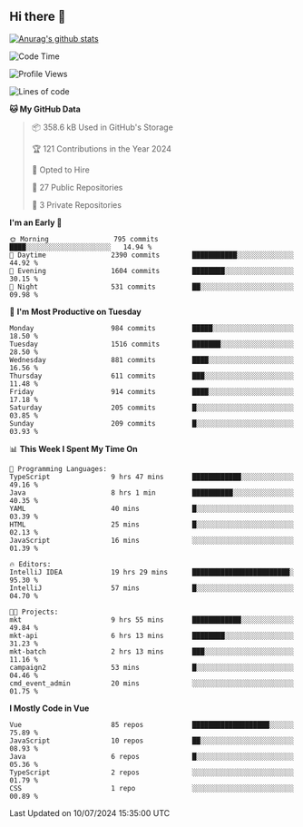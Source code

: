 ## Hi there 👋

[![Anurag's github stats](https://github-readme-stats.vercel.app/api?username=Songwonseok)](https://github.com/anuraghazra/github-readme-stats)



<!--START_SECTION:waka-->
![Code Time](http://img.shields.io/badge/Code%20Time-2%2C910%20hrs%2049%20mins-blue)

![Profile Views](http://img.shields.io/badge/Profile%20Views-0-blue)

![Lines of code](https://img.shields.io/badge/From%20Hello%20World%20I%27ve%20Written-34.8%20million%20lines%20of%20code-blue)

**🐱 My GitHub Data** 

> 📦 358.6 kB Used in GitHub's Storage 
 > 
> 🏆 121 Contributions in the Year 2024
 > 
> 💼 Opted to Hire
 > 
> 📜 27 Public Repositories 
 > 
> 🔑 3 Private Repositories 
 > 
**I'm an Early 🐤** 

```text
🌞 Morning                795 commits         ████░░░░░░░░░░░░░░░░░░░░░   14.94 % 
🌆 Daytime                2390 commits        ███████████░░░░░░░░░░░░░░   44.92 % 
🌃 Evening                1604 commits        ████████░░░░░░░░░░░░░░░░░   30.15 % 
🌙 Night                  531 commits         ██░░░░░░░░░░░░░░░░░░░░░░░   09.98 % 
```
📅 **I'm Most Productive on Tuesday** 

```text
Monday                   984 commits         █████░░░░░░░░░░░░░░░░░░░░   18.50 % 
Tuesday                  1516 commits        ███████░░░░░░░░░░░░░░░░░░   28.50 % 
Wednesday                881 commits         ████░░░░░░░░░░░░░░░░░░░░░   16.56 % 
Thursday                 611 commits         ███░░░░░░░░░░░░░░░░░░░░░░   11.48 % 
Friday                   914 commits         ████░░░░░░░░░░░░░░░░░░░░░   17.18 % 
Saturday                 205 commits         █░░░░░░░░░░░░░░░░░░░░░░░░   03.85 % 
Sunday                   209 commits         █░░░░░░░░░░░░░░░░░░░░░░░░   03.93 % 
```


📊 **This Week I Spent My Time On** 

```text
💬 Programming Languages: 
TypeScript               9 hrs 47 mins       ████████████░░░░░░░░░░░░░   49.16 % 
Java                     8 hrs 1 min         ██████████░░░░░░░░░░░░░░░   40.35 % 
YAML                     40 mins             █░░░░░░░░░░░░░░░░░░░░░░░░   03.39 % 
HTML                     25 mins             █░░░░░░░░░░░░░░░░░░░░░░░░   02.13 % 
JavaScript               16 mins             ░░░░░░░░░░░░░░░░░░░░░░░░░   01.39 % 

🔥 Editors: 
IntelliJ IDEA            19 hrs 29 mins      ████████████████████████░   95.30 % 
IntelliJ                 57 mins             █░░░░░░░░░░░░░░░░░░░░░░░░   04.70 % 

🐱‍💻 Projects: 
mkt                      9 hrs 55 mins       ████████████░░░░░░░░░░░░░   49.84 % 
mkt-api                  6 hrs 13 mins       ████████░░░░░░░░░░░░░░░░░   31.23 % 
mkt-batch                2 hrs 13 mins       ███░░░░░░░░░░░░░░░░░░░░░░   11.16 % 
campaign2                53 mins             █░░░░░░░░░░░░░░░░░░░░░░░░   04.46 % 
cmd_event_admin          20 mins             ░░░░░░░░░░░░░░░░░░░░░░░░░   01.75 % 
```

**I Mostly Code in Vue** 

```text
Vue                      85 repos            ███████████████████░░░░░░   75.89 % 
JavaScript               10 repos            ██░░░░░░░░░░░░░░░░░░░░░░░   08.93 % 
Java                     6 repos             █░░░░░░░░░░░░░░░░░░░░░░░░   05.36 % 
TypeScript               2 repos             ░░░░░░░░░░░░░░░░░░░░░░░░░   01.79 % 
CSS                      1 repo              ░░░░░░░░░░░░░░░░░░░░░░░░░   00.89 % 
```




 Last Updated on 10/07/2024 15:35:00 UTC
<!--END_SECTION:waka-->
